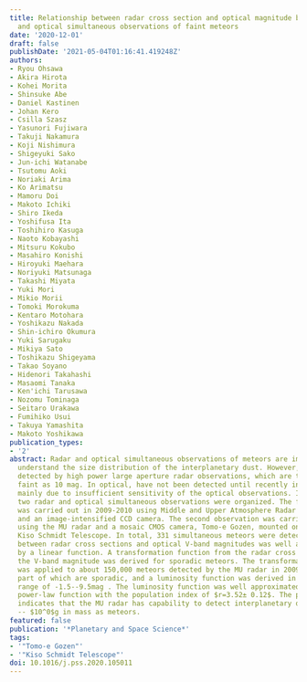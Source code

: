 ```yaml
---
title: Relationship between radar cross section and optical magnitude based on radar
  and optical simultaneous observations of faint meteors
date: '2020-12-01'
draft: false
publishDate: '2021-05-04T01:16:41.419248Z'
authors:
- Ryou Ohsawa
- Akira Hirota
- Kohei Morita
- Shinsuke Abe
- Daniel Kastinen
- Johan Kero
- Csilla Szasz
- Yasunori Fujiwara
- Takuji Nakamura
- Koji Nishimura
- Shigeyuki Sako
- Jun-ichi Watanabe
- Tsutomu Aoki
- Noriaki Arima
- Ko Arimatsu
- Mamoru Doi
- Makoto Ichiki
- Shiro Ikeda
- Yoshifusa Ita
- Toshihiro Kasuga
- Naoto Kobayashi
- Mitsuru Kokubo
- Masahiro Konishi
- Hiroyuki Maehara
- Noriyuki Matsunaga
- Takashi Miyata
- Yuki Mori
- Mikio Morii
- Tomoki Morokuma
- Kentaro Motohara
- Yoshikazu Nakada
- Shin-ichiro Okumura
- Yuki Sarugaku
- Mikiya Sato
- Toshikazu Shigeyama
- Takao Soyano
- Hidenori Takahashi
- Masaomi Tanaka
- Ken'ichi Tarusawa
- Nozomu Tominaga
- Seitaro Urakawa
- Fumihiko Usui
- Takuya Yamashita
- Makoto Yoshikawa
publication_types:
- '2'
abstract: Radar and optical simultaneous observations of meteors are important to
  understand the size distribution of the interplanetary dust. However, faint meteors
  detected by high power large aperture radar observations, which are typically as
  faint as 10 mag. In optical, have not been detected until recently in optical observations,
  mainly due to insufficient sensitivity of the optical observations. In this paper,
  two radar and optical simultaneous observations were organized. The first observation
  was carried out in 2009-2010 using Middle and Upper Atmosphere Radar (MU radar)
  and an image-intensified CCD camera. The second observation was carried out in 2018
  using the MU radar and a mosaic CMOS camera, Tomo-e Gozen, mounted on the 1.05-m
  Kiso Schmidt Telescope. In total, 331 simultaneous meteors were detected. The relationship
  between radar cross sections and optical V-band magnitudes was well approximated
  by a linear function. A transformation function from the radar cross section to
  the V-band magnitude was derived for sporadic meteors. The transformation function
  was applied to about 150,000 meteors detected by the MU radar in 2009-2015, large
  part of which are sporadic, and a luminosity function was derived in the magnitude
  range of -1.5--9.5mag . The luminosity function was well approximated by a single
  power-law function with the population index of $r=3.52± 0.12$. The present observation
  indicates that the MU radar has capability to detect interplanetary dust of $10^-5$
  -- $10^0$g in mass as meteors.
featured: false
publication: '*Planetary and Space Science*'
tags:
- '"Tomo-e Gozen"'
- '"Kiso Schmidt Telescope"'
doi: 10.1016/j.pss.2020.105011
---
```

